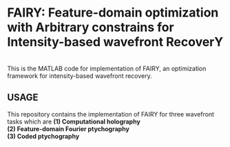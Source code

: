 # FAIRY: Feature-domain optimization with Arbitrary constrains for Intensity-based wavefront RecoverY
<br>
This is the MATLAB code for implementation of FAIRY, an optimization framework for intensity-based wavefront recovery.
<br>

## USAGE
This repository contains the implementation of FAIRY for three wavefront tasks which are
**(1) Computational holography** <br>
**(2) Feature-domain Fourier ptychography** <br>
**(3) Coded ptychography** <br>
<br>
<br>
